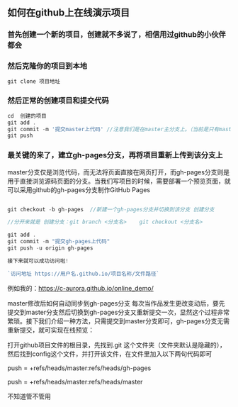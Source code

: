 ## 如何在github上在线演示项目

### 首先创建一个新的项目，创建就不多说了，相信用过github的小伙伴都会


### 然后克隆你的项目到本地
```javascript
git clone 项目地址
```
### 然后正常的创建项目和提交代码
```javascript
cd  创建的项目
git add .
git commit -m '提交master上代码' //注意我们是在master主分支上。（当前是只有master分支的）
git push
```
### 最关键的来了，建立gh-pages分支，再将项目重新上传到该分支上
master分支仅是浏览代码，而无法将页面直接在网页打开，而gh-pages分支则是用于直接浏览源码页面的分支。当我们写项目的时候，需要部署一个预览页面，就可以采用github的gh-pages分支制作GitHub Pages
```javascript

git checkout -b gh-pages  //新建一个gh-pages分支并切换到该分支 创建分支

//分开来就是 创建分支：git branch <分支名>    git checkout <分支名>

git add .
git commit -m "提交gh-pages上代码"
git push -u origin gh-pages

接下来就可以成功访问啦!

`访问地址 https://用户名.github.io/项目名称/文件路径`
```
例如我的：https://c-aurora.github.io/online_demo/


master修改后如何自动同步到gh-pages分支
每次当作品发生更改变动后，要先提交到master分支然后切换到gh-pages分支又重新提交一次，显然这个过程非常繁琐。接下我们介绍一种方法，只需提交到master分支即可，gh-pages分支无需重新提交，就可实现在线预览：

打开github项目文件的根目录，先找到.git 这个文件夹（文件夹默认是隐藏的），然后找到config这个文件，并打开该文件，在文件里加入以下两句代码即可

push = +refs/heads/master:refs/heads/gh-pages
 
push = +refs/heads/master:refs/heads/master

不知道管不管用